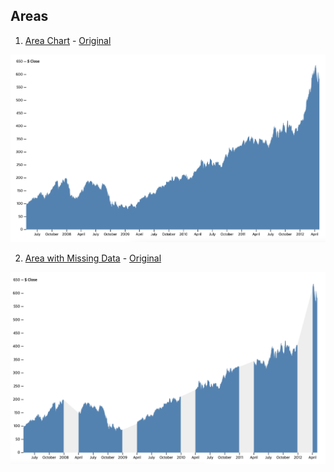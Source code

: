 ## Areas

1. [Area Chart](./AreaChart.vue) - [Original](https://observablehq.com/@d3/area-chart)


<img src="./AreaChart.png" width="600px">

2. [Area with Missing Data](./AreaWithMissingData.vue) - [Original](https://observablehq.com/@d3/area-with-missing-data)

<img src="./AreaWithMissingData.png" width="600px">